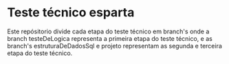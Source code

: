 # Teste técnico esparta

Este repósitorio divide cada etapa do teste técnico em branch's onde a branch testeDeLogica representa a primeira etapa do teste técnico, e as branch's estruturaDeDadosSql e projeto representam as segunda e terceira etapa do teste técnico.
